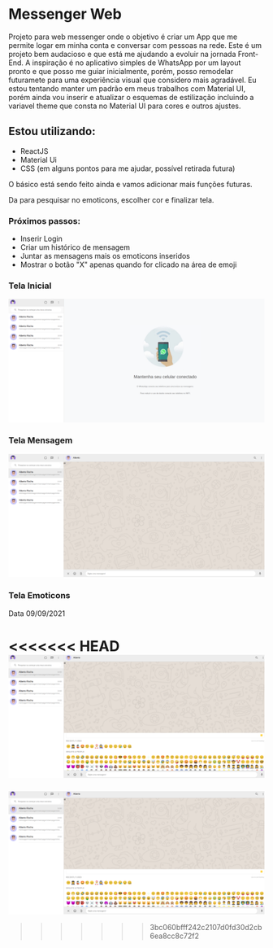 # Messenger Web

Projeto para web messenger onde o objetivo é criar um App que me permite logar em minha conta e conversar com pessoas na rede. Este é um projeto bem audacioso e que está me ajudando a evoluir na jornada Front-End. A inspiração é no aplicativo simples de WhatsApp por um layout pronto e que posso me guiar inicialmente, porém, posso remodelar futuramete para uma experiência visual que considero mais agradável. Eu estou tentando manter um padrão em meus trabalhos com Material UI, porém ainda vou inserir e atualizar o esquemas de estilização incluindo a variavel theme que consta no Material UI para cores e outros ajustes.


## Estou utilizando:

- ReactJS
- Material Ui
- CSS (em alguns pontos para me ajudar, possível retirada futura)

O básico está sendo feito ainda e vamos adicionar mais funções futuras.

Da para pesquisar no emoticons, escolher cor e finalizar tela.

### Próximos passos:

- Inserir Login
- Criar um histórico de mensagem
- Juntar as mensagens mais os emoticons inseridos
- Mostrar o botão "X" apenas quando for clicado na área de emoji


### Tela Inicial

![Tela Inicial](https://github.com/albsrocha/WhatsWeb/blob/main/print/tel%20inicial.png)

### Tela Mensagem

![Tela Inicial](https://github.com/albsrocha/WhatsWeb/blob/main/print/tela%20de%20mensagem.png)

### Tela Emoticons

Data 09/09/2021

<<<<<<< HEAD
![Tela Inicial](https://github.com/albsrocha/WhatsWeb/blob/main/print/emoji.png)
=======
![Tela Inicial](https://github.com/albsrocha/WhatsWeb/blob/main/print/emoji.png)
>>>>>>> 3bc060bfff242c2107d0fd30d2cb6ea8cc8c72f2
